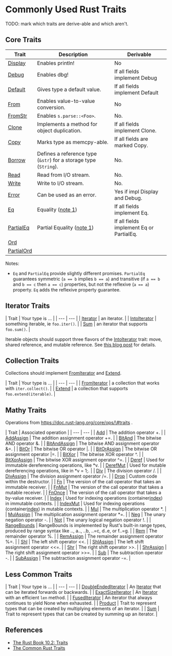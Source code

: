 # Commonly Used Rust Traits

TODO: mark which traits are derive-able and which aren't.

## Core Traits

| Trait | Description | Derivable |
| --- | --- | --- |
| [Display][display] | Enables println! | No |
| [Debug][debug] | Enables dbg! | If all fields implement Debug |
| [Default][default] | Gives type a default value. | If all fields implement Default |
| [From][from] | Enables value-to-value conversion. | No |
| [FromStr][fromstr] | Enables `s.parse::<Foo>`. | No. |
| [Clone][clone] | Implements a method for object duplication. | If all fields implement Clone. |
| [Copy][copy] | Marks type as memcpy-able. | If all fields are marked Copy. |
| [Borrow][borrow] | Defines a reference type (`&str`) for a storage type (`String`). | No. |
| [Read][read] | Read from I/O stream. | No. |
| [Write][write] | Write to I/O stream. | No. |
| [Error][error] | Can be used as an error. | Yes if impl Display and Debug. |
| [Eq][eq] | Equality ([note 1](#eq)) | If all fields implement Eq. |
| [PartialEq][partialeq] | Partial Equality ([note 1](#eq)) | If all fields implement Eq or PartialEq. |
| [Ord][ord] | |  |
| [PartialOrd][partialord] | |  |

Notes:

<a anchor="eq"></a>

- `Eq` and `PartialEq` provide slightly different promises.  `PartialEq`
  guarantees symmetric (`a == b` implies `b == a`) and transitive (if `a == b`
  and `b == c` then `a == c`) properties, but not the reflexive (`a == a`)
  property.  `Eq` adds the reflexive property guarantee.

## Iterator Traits

| Trait | Your type is ... |
| \-\-\- | \-\-\- |
| [Iterator][iterator] | an iterator. |
| [IntoIterator][intoiterator] | something iterable, ie `foo.iter()`. |
| [Sum][sum] | an iterator that supports `foo.sum()`. |

Iterable objects should support three flavors of the [IntoIterator][intoiterator] trait:
move, shared reference, and mutable reference.   See [this blog
post](https://www.philipdaniels.com/blog/2019/rust-api-design2/) for details.

## Collection Traits

Collections should implement [FromIterator][fromiterator] and [Extend][extend].

| Trait | Your type is ... |
| \-\-\- | \-\-\- |
| [FromIterator][fromiterator] | a collection that works with `iter.collect()`. |
| [Extend][extend] | a collection that supports `foo.extend(iterable)`. |

## Mathy Traits

Operations from https://doc.rust-lang.org/core/ops/\#traits .

| Trait | Associated operation |
| \-\-\- | \-\-\- |
| [Add][add] | The addition operator +. |
| [AddAssign][addassign] | The addition assignment operator +=. |
| [BitAnd][bitand] | The bitwise AND operator &. |
| [BitAndAssign][bitandassign] | The bitwise AND assignment operator &=. |
| [BitOr][bitor] | The bitwise OR operator |. |
| [BitOrAssign][bitorassign] | The bitwise OR assignment operator |=. |
| [BitXor][bitxor] | The bitwise XOR operator ^. |
| [BitXorAssign][bitxorassign] | The bitwise XOR assignment operator ^=. |
| [Deref][deref] | Used for immutable dereferencing operations, like \*v. |
| [DerefMut][derefmut] | Used for mutable dereferencing operations, like in \*v = 1;. |
| [Div][div] | The division operator /. |
| [DivAssign][divassign] | The division assignment operator /=. |
| [Drop][drop] | Custom code within the destructor. |
| [Fn][fn] | The version of the call operator that takes an immutable receiver. |
| [FnMut][fnmut] | The version of the call operator that takes a mutable receiver. |
| [FnOnce][fnonce] | The version of the call operator that takes a by-value receiver. |
| [Index][index] | Used for indexing operations (container[index][index]) in immutable contexts. |
| [IndexMut][indexmut] | Used for indexing operations (container[index][index]) in mutable contexts. |
| [Mul][mul] | The multiplication operator \*. |
| [MulAssign][mulassign] | The multiplication assignment operator \*=. |
| [Neg][neg] | The unary negation operator -. |
| [Not][not] | The unary logical negation operator !. |
| [RangeBounds][rangebounds] | RangeBounds is implemented by Rust's built-in range types, produced by range syntax like .., a.., ..b, ..=c, d..e, or f..=g. |
| [Rem][rem] | The remainder operator %. |
| [RemAssign][remassign] | The remainder assignment operator %=. |
| [Shl][shl] | The left shift operator \<\<. |
| [ShlAssign][shlassign] | The left shift assignment operator \<\<=. |
| [Shr][shr] | The right shift operator >>. |
| [ShrAssign][shrassign] | The right shift assignment operator >>=. |
| [Sub][sub] | The subtraction operator -. |
| [SubAssign][subassign] | The subtraction assignment operator -=. |

## Less Common Traits

| Trait | Your type is ... |
| \-\-\- | \-\-\- |
| [DoubleEndedIterator][doubleendediterator] | An [Iterator][iterator] that can be iterated forwards or backwards. |
| [ExactSizeIterator][exactsizeiterator] | An [Iterator][iterator] with an efficient `len` method. |
| [FusedIterator][fusediterator] | An iterator that always continues to yield None when exhausted. |
| [Product][product] | Trait to represent types that can be created by multiplying elements of an iterator. |
| [Sum][sum] | Trait to represent types that can be created by summing up an iterator. |

## References

- [The Rust Book 10.2: Traits](https://doc.rust-lang.org/book/ch10-02-traits.html)
- [The Common Rust Traits](https://stevedonovan.github.io/rustifications/2018/09/08/common-rust-traits.html)

[add]: https://doc.rust-lang.org/std/ops/trait.Add.html
[addassign]: https://doc.rust-lang.org/std/ops/trait.AddAssign.html
[bitand]: https://doc.rust-lang.org/std/ops/trait.BitAnd.html
[bitandassign]: https://doc.rust-lang.org/std/ops/trait.BitAndAssign.html
[bitor]: https://doc.rust-lang.org/std/ops/trait.BitOr.html
[bitorassign]: https://doc.rust-lang.org/std/ops/trait.BitOrAssign.html
[bitxor]: https://doc.rust-lang.org/std/ops/trait.BitXor.html
[bitxorassign]: https://doc.rust-lang.org/std/ops/trait.BitXorAssign.html
[borrow]: https://doc.rust-lang.org/std/borrow/trait.Borrow.html
[clone]: https://doc.rust-lang.org/std/clone/trait.Clone.html
[copy]: https://doc.rust-lang.org/std/marker/trait.Copy.html
[debug]: https://doc.rust-lang.org/std/fmt/trait.Debug.html
[default]: https://doc.rust-lang.org/std/default/index.html
[deref]: https://doc.rust-lang.org/std/ops/trait.Deref.html
[derefmut]: https://doc.rust-lang.org/std/ops/trait.DerefMut.html
[display]: https://doc.rust-lang.org/std/fmt/trait.Display.html
[div]: https://doc.rust-lang.org/std/ops/trait.Div.html
[divassign]: https://doc.rust-lang.org/std/ops/trait.DivAssign.html
[doubleendediterator]: https://doc.rust-lang.org/core/iter/trait.DoubleEndedIterator.html
[drop]: https://doc.rust-lang.org/std/ops/trait.Drop.html
[eq]: https://doc.rust-lang.org/std/cmp/trait.Eq.html
[error]: https://doc.rust-lang.org/std/error/trait.Error.html
[exactsizeiterator]: https://doc.rust-lang.org/core/iter/trait.ExactSizeIterator.html
[extend]: https://doc.rust-lang.org/core/iter/trait.Extend.html
[fn]: https://doc.rust-lang.org/std/ops/trait.Fn.html
[fnmut]: https://doc.rust-lang.org/std/ops/trait.FnMut.html
[fnonce]: https://doc.rust-lang.org/std/ops/trait.FnOnce.html
[from]: https://doc.rust-lang.org/std/convert/trait.From.html
[fromiterator]: https://doc.rust-lang.org/core/iter/trait.FromIterator.html
[fromstr]: https://doc.rust-lang.org/std/str/trait.FromStr.html
[fusediterator]: https://doc.rust-lang.org/core/iter/trait.FusedIterator.html
[index]: https://doc.rust-lang.org/std/ops/trait.Index.html
[indexmut]: https://doc.rust-lang.org/std/ops/trait.IndexMut.html
[intoiterator]: https://doc.rust-lang.org/core/iter/trait.IntoIterator.html
[iterator]: https://doc.rust-lang.org/core/iter/trait.Iterator.html
[mul]: https://doc.rust-lang.org/std/ops/trait.Mul.html
[mulassign]: https://doc.rust-lang.org/std/ops/trait.MulAssign.html
[neg]: https://doc.rust-lang.org/std/ops/trait.Neg.html
[not]: https://doc.rust-lang.org/std/ops/trait.Not.html
[ord]: https://doc.rust-lang.org/std/cmp/trait.Ord.html
[partialeq]: https://doc.rust-lang.org/std/cmp/trait.PartialEq.html
[partialord]: https://doc.rust-lang.org/std/cmp/trait.PartialOrd.html
[product]: https://doc.rust-lang.org/core/iter/trait.Product.html
[rangebounds]: https://doc.rust-lang.org/std/ops/trait.RangeBounds.html
[read]: https://doc.rust-lang.org/std/io/trait.Read.html
[rem]: https://doc.rust-lang.org/std/ops/trait.Rem.html
[remassign]: https://doc.rust-lang.org/std/ops/trait.RemAssign.html
[shl]: https://doc.rust-lang.org/std/ops/trait.Shl.html
[shlassign]: https://doc.rust-lang.org/std/ops/trait.ShlAssign.html
[shr]: https://doc.rust-lang.org/std/ops/trait.Shr.html
[shrassign]: https://doc.rust-lang.org/std/ops/trait.ShrAssign.html
[sub]: https://doc.rust-lang.org/std/ops/trait.Sub.html
[subassign]: https://doc.rust-lang.org/std/ops/trait.SubAssign.html
[sum]: https://doc.rust-lang.org/core/iter/trait.Sum.html
[write]: https://doc.rust-lang.org/std/io/trait.Write.html
